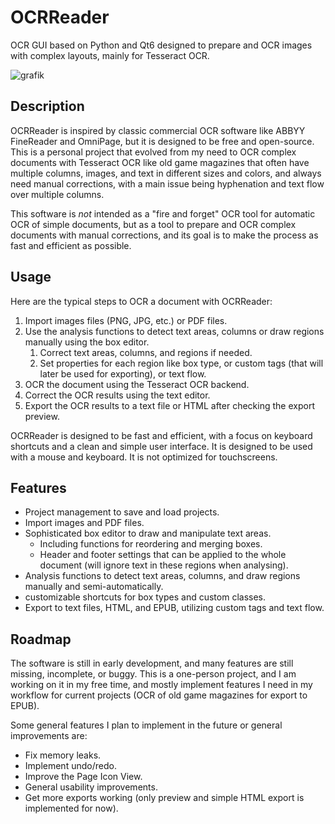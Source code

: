 # OCRReader

OCR GUI based on Python and Qt6 designed to prepare and OCR images with complex layouts, mainly for Tesseract OCR.

![grafik](https://github.com/user-attachments/assets/bb935c2a-55d2-4122-8b05-c78014638dfd)

## Description

OCRReader is inspired by classic commercial OCR software like ABBYY FineReader and OmniPage, but it is designed to be free and open-source. This is a personal project that evolved from my need to OCR complex documents with Tesseract OCR like old game magazines that often have multiple columns, images, and text in different sizes and colors, and always need manual corrections, with a main issue being hyphenation and text flow over multiple columns.

This software is *not* intended as a "fire and forget" OCR tool for automatic OCR of simple documents, but as a tool to prepare and OCR complex documents with manual corrections, and its goal is to make the process as fast and efficient as possible.

## Usage

Here are the typical steps to OCR a document with OCRReader:

1. Import images files (PNG, JPG, etc.) or PDF files.
2. Use the analysis functions to detect text areas, columns or draw regions manually using the box editor.
   1. Correct text areas, columns, and regions if needed.
   2. Set properties for each region like box type, or custom tags (that will later be used for exporting), or text flow.
3. OCR the document using the Tesseract OCR backend.
4. Correct the OCR results using the text editor.
5. Export the OCR results to a text file or HTML after checking the export preview.

OCRReader is designed to be fast and efficient, with a focus on keyboard shortcuts and a clean and simple user interface. It is designed to be used with a mouse and keyboard. It is not optimized for touchscreens.

## Features
 - Project management to save and load projects.
 - Import images and PDF files.
 - Sophisticated box editor to draw and manipulate text areas.
   - Including functions for reordering and merging boxes.
   - Header and footer settings that can be applied to the whole document (will ignore text in these regions when analysing).
 - Analysis functions to detect text areas, columns, and draw regions manually and semi-automatically.
 - customizable shortcuts for box types and custom classes.
 - Export to text files, HTML, and EPUB, utilizing custom tags and text flow.
  
## Roadmap

The software is still in early development, and many features are still missing, incomplete, or buggy. This is a one-person project, and I am working on it in my free time, and mostly implement features I need in my workflow for current projects (OCR of old game magazines for export to EPUB).

Some general features I plan to implement in the future or general improvements are:

 - Fix memory leaks.
 - Implement undo/redo.
 - Improve the Page Icon View.
 - General usability improvements.
 - Get more exports working (only preview and simple HTML export is implemented for now).
